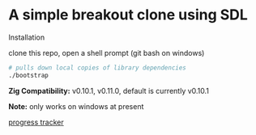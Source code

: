 # A simple breakout clone using SDL

Installation

clone this repo, open a shell prompt (git bash on windows)


```sh
# pulls down local copies of library dependencies
./bootstrap
```

**Zig Compatibility:** v0.10.1, v0.11.0, default is currently v0.10.1

**Note:** only works on windows at present

[progress tracker](./TODO.md)
